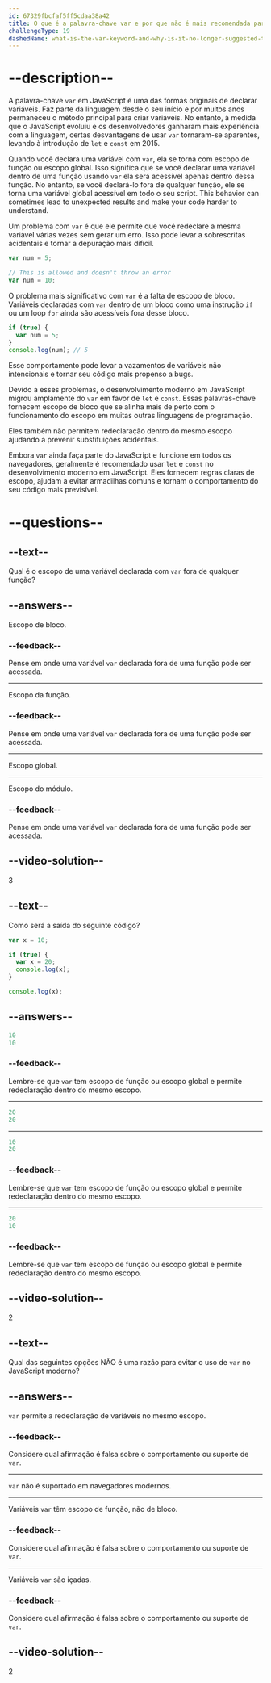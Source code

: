 ```yaml
---
id: 67329fbcfaf5ff5cdaa38a42
title: O que é a palavra-chave var e por que não é mais recomendada para uso?
challengeType: 19
dashedName: what-is-the-var-keyword-and-why-is-it-no-longer-suggested-to-use-it
---
```


# --description--

A palavra-chave `var` em JavaScript é uma das formas originais de declarar variáveis. Faz parte da linguagem desde o seu início e por muitos anos permaneceu o método principal para criar variáveis. No entanto, à medida que o JavaScript evoluiu e os desenvolvedores ganharam mais experiência com a linguagem, certas desvantagens de usar `var` tornaram-se aparentes, levando à introdução de `let` e `const` em 2015.

Quando você declara uma variável com `var`, ela se torna com escopo de função ou escopo global. Isso significa que se você declarar uma variável dentro de uma função usando `var` ela será acessível apenas dentro dessa função. No entanto, se você declará-lo fora de qualquer função, ele se torna uma variável global acessível em todo o seu script.  This behavior can sometimes lead to unexpected results and make your code harder to understand.

Um problema com `var` é que ele permite que você redeclare a mesma variável várias vezes sem gerar um erro. Isso pode levar a sobrescritas acidentais e tornar a depuração mais difícil.

```js
var num = 5;

// This is allowed and doesn't throw an error
var num = 10;
```

O problema mais significativo com `var` é a falta de escopo de bloco. Variáveis declaradas com `var` dentro de um bloco como uma instrução `if` ou um loop `for` ainda são acessíveis fora desse bloco. 

```js
if (true) {
  var num = 5;
}
console.log(num); // 5
```

Esse comportamento pode levar a vazamentos de variáveis não intencionais e tornar seu código mais propenso a bugs.

Devido a esses problemas, o desenvolvimento moderno em JavaScript migrou amplamente do `var` em favor de `let` e `const`. Essas palavras-chave fornecem escopo de bloco que se alinha mais de perto com o funcionamento do escopo em muitas outras linguagens de programação.

Eles também não permitem redeclaração dentro do mesmo escopo ajudando a prevenir substituições acidentais.

Embora `var` ainda faça parte do JavaScript e funcione em todos os navegadores, geralmente é recomendado usar `let` e `const` no desenvolvimento moderno em JavaScript. Eles fornecem regras claras de escopo, ajudam a evitar armadilhas comuns e tornam o comportamento do seu código mais previsível.

# --questions--

## --text--

Qual é o escopo de uma variável declarada com `var` fora de qualquer função?

## --answers--

Escopo de bloco.

### --feedback--

Pense em onde uma variável `var` declarada fora de uma função pode ser acessada.

---

Escopo da função.

### --feedback--

Pense em onde uma variável `var` declarada fora de uma função pode ser acessada.

---

Escopo global.

---

Escopo do módulo.

### --feedback--

Pense em onde uma variável `var` declarada fora de uma função pode ser acessada.

## --video-solution--

3

## --text--

Como será a saída do seguinte código?

```js
var x = 10;

if (true) {
  var x = 20;
  console.log(x);
}

console.log(x);
```

## --answers--

```js
10
10
```

### --feedback--

Lembre-se que `var` tem escopo de função ou escopo global e permite redeclaração dentro do mesmo escopo.

---

```js
20
20
```

---

```js
10
20
```

### --feedback--

Lembre-se que `var` tem escopo de função ou escopo global e permite redeclaração dentro do mesmo escopo.

---

```js
20
10
```

### --feedback--

Lembre-se que `var` tem escopo de função ou escopo global e permite redeclaração dentro do mesmo escopo.

## --video-solution--

2

## --text--

Qual das seguintes opções NÃO é uma razão para evitar o uso de `var` no JavaScript moderno?

## --answers--

`var` permite a redeclaração de variáveis no mesmo escopo.

### --feedback--

Considere qual afirmação é falsa sobre o comportamento ou suporte de `var`.

---

`var` não é suportado em navegadores modernos.

---

Variáveis `var` têm escopo de função, não de bloco.

### --feedback--

Considere qual afirmação é falsa sobre o comportamento ou suporte de `var`.

---

Variáveis `var` são içadas.

### --feedback--

Considere qual afirmação é falsa sobre o comportamento ou suporte de `var`.

## --video-solution--

2
